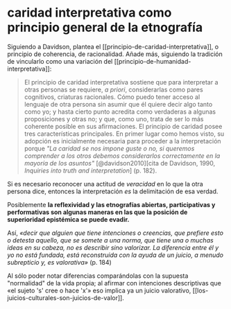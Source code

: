 # caridad interpretativa como principio general de la etnografía
Siguiendo a Davidson, plantea el [[principio-de-caridad-interpretativa]], o principio de coherencia, de racionalidad. Añade más, siguiendo la tradición de vincularlo como una variación del [[principio-de-humanidad-interpretativa]]:

>El principio de caridad interpretativa sostiene que para interpretar a otras personas se requiere, *a priori*, considerarlas como pares cognitivos, criaturas racionales. Cómo puedo tener acceso al lenguaje de otra persona sin asumir que él quiere decir algo tanto como yo; y hasta cierto punto acredita como verdaderas a algunas proposiciones y otras no; y que, como uno, trata de ser lo más coherente posible en sus afirmaciones. El principio de caridad posee tres características principales. En primer lugar como hemos visto, su adopción es inicialmente necesaria para proceder a la interpretación porque *"La caridad se nos impone guste o no, si queremos comprender a los otros debemos considerarlos correctamente en la mayoría de los asuntos"* [@davidson2010]\[cita de Davidson, 1990, *Inquiries into truth and interpretation*\] (p. 182).

Si es necesario reconocer una actitud de *veracidad* en lo que la otra persona dice, entonces la interpretación *es* la delimitación de esa verdad.

Posiblemente **la reflexividad y las etnografías abiertas, participativas y performativas son algunas maneras en las que la posición de superioridad epistémica se puede evadir.**

Así, *«decir que alguien que tiene intenciones o creencias, que prefiere esto o detesta aquello, que se somete a una norma, que tiene una o muchas ideas en su cabeza, no es describir sino valorizar. La diferencia entre él y yo no está fundada, está reconstruida con la ayuda de un juicio, a menudo subrepticio y, es valorativa»* (p. 184)

Al sólo poder notar diferencias comparándolas con la supuesta "normalidad" de la vida propia; al afirmar con intenciones descriptivas que «el sujeto 's' cree o hace 'x'» eso implica ya un juicio valorativo, [[los-juicios-culturales-son-juicios-de-valor]].

